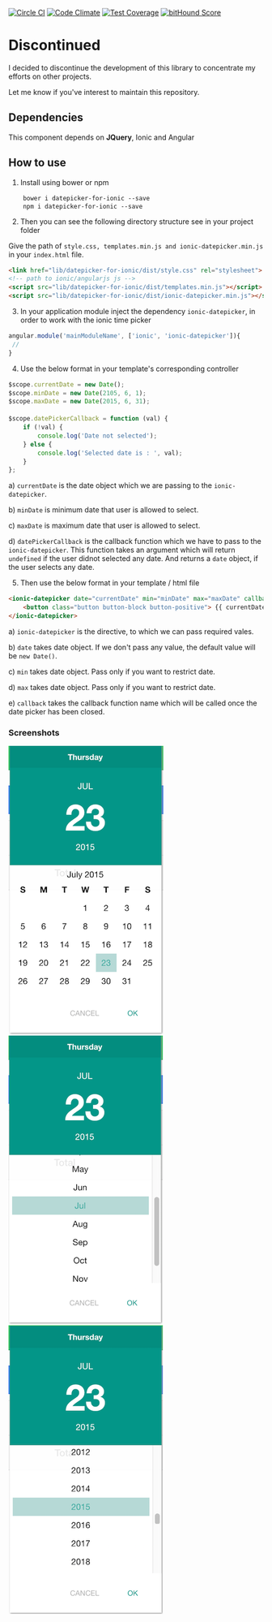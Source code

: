 [![Circle CI](https://circleci.com/gh/celsomarques/ionic-datepicker.svg?style=svg)](https://circleci.com/gh/celsomarques/ionic-datepicker) [![Code Climate](https://codeclimate.com/github/celsomarques/ionic-datepicker/badges/gpa.svg)](https://codeclimate.com/github/celsomarques/ionic-datepicker) [![Test Coverage](https://codeclimate.com/github/celsomarques/ionic-datepicker/badges/coverage.svg)](https://codeclimate.com/github/celsomarques/ionic-datepicker/coverage) [![bitHound Score](https://www.bithound.io/github/celsomarques/ionic-datepicker/badges/score.svg)](https://www.bithound.io/github/celsomarques/ionic-datepicker/master)

# Discontinued #

I decided to discontinue the development of this library to concentrate my efforts on other projects.

Let me know if you've interest to maintain this repository.

## Dependencies ##

This component depends on **JQuery**, Ionic and Angular

## How to use ###

1) Install using bower or npm

```
    bower i datepicker-for-ionic --save
    npm i datepicker-for-ionic --save
```

2) Then you can see the following directory structure see in your project folder

Give the path of  `style.css, templates.min.js and ionic-datepicker.min.js` in your `index.html` file.

````html
<link href="lib/datepicker-for-ionic/dist/style.css" rel="stylesheet"> 
<!-- path to ionic/angularjs js -->
<script src="lib/datepicker-for-ionic/dist/templates.min.js"></script>
<script src="lib/datepicker-for-ionic/dist/ionic-datepicker.min.js"></script>
````    
    
3) In your application module inject the dependency `ionic-datepicker`, in order to work with the ionic time picker
````javascript
angular.module('mainModuleName', ['ionic', 'ionic-datepicker']){
 //
}
````

4) Use the below format in your template's corresponding controller

````javascript
$scope.currentDate = new Date();
$scope.minDate = new Date(2105, 6, 1);
$scope.maxDate = new Date(2015, 6, 31);

$scope.datePickerCallback = function (val) {
	if (!val) {	
		console.log('Date not selected');
	} else {
		console.log('Selected date is : ', val);
	}
};
````

a) `currentDate` is the date object which we are passing to the `ionic-datepicker`.

b) `minDate` is minimum date that user is allowed to select.

c) `maxDate` is maximum date that user is allowed to select.

d) `datePickerCallback` is the callback function which we have to pass to the `ionic-datepicker`. This function takes an argument which will return `undefined` if the user didnot selected any date. And returns a `date` object, if the user selects any date.


5) Then use the below format in your template / html file

````html
<ionic-datepicker date="currentDate" min="minDate" max="maxDate" callback="datePickerCallback">
    <button class="button button-block button-positive"> {{ currentDate | date:'MMMM/dd/yyyy' }} </button>
</ionic-datepicker>
````


a) `ionic-datepicker` is the directive, to which we can pass required vales.

b) `date` takes date object. If we don't pass any value, the default value will be `new Date()`.

c) `min` takes date object. Pass only if you want to restrict date.

d) `max` takes date object. Pass only if you want to restrict date.

e) `callback` takes the callback function name which will be called once the date picker has been closed.


### Screenshots ###

![alt text](https://raw.githubusercontent.com/celsomarques/celsomarques.github.io/master/ionic-datepicker/screenshots/date.png "Date selection")
![alt text](https://raw.githubusercontent.com/celsomarques/celsomarques.github.io/master/ionic-datepicker/screenshots/month.png "Month selection")
![alt text](https://raw.githubusercontent.com/celsomarques/celsomarques.github.io/master/ionic-datepicker/screenshots/year.png "Year selection")
